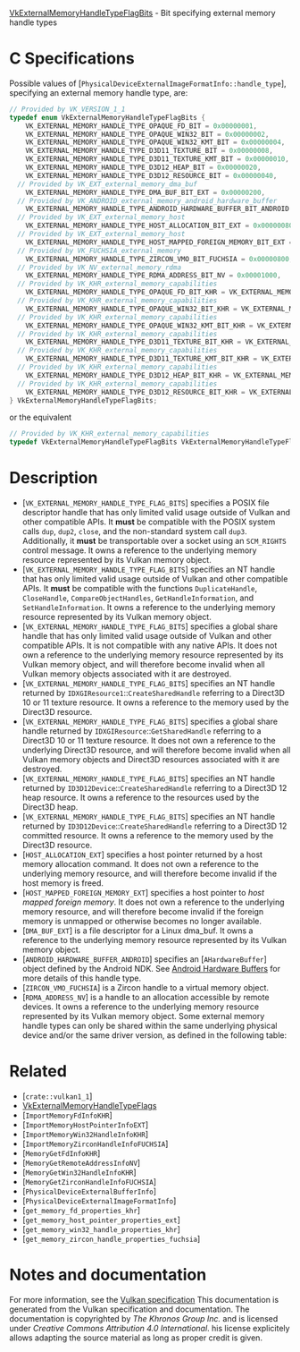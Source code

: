 [VkExternalMemoryHandleTypeFlagBits](https://www.khronos.org/registry/vulkan/specs/1.3-extensions/man/html/VkExternalMemoryHandleTypeFlagBits.html) - Bit specifying external memory handle types

# C Specifications
Possible values of
[`PhysicalDeviceExternalImageFormatInfo::handle_type`], specifying
an external memory handle type, are:
```c
// Provided by VK_VERSION_1_1
typedef enum VkExternalMemoryHandleTypeFlagBits {
    VK_EXTERNAL_MEMORY_HANDLE_TYPE_OPAQUE_FD_BIT = 0x00000001,
    VK_EXTERNAL_MEMORY_HANDLE_TYPE_OPAQUE_WIN32_BIT = 0x00000002,
    VK_EXTERNAL_MEMORY_HANDLE_TYPE_OPAQUE_WIN32_KMT_BIT = 0x00000004,
    VK_EXTERNAL_MEMORY_HANDLE_TYPE_D3D11_TEXTURE_BIT = 0x00000008,
    VK_EXTERNAL_MEMORY_HANDLE_TYPE_D3D11_TEXTURE_KMT_BIT = 0x00000010,
    VK_EXTERNAL_MEMORY_HANDLE_TYPE_D3D12_HEAP_BIT = 0x00000020,
    VK_EXTERNAL_MEMORY_HANDLE_TYPE_D3D12_RESOURCE_BIT = 0x00000040,
  // Provided by VK_EXT_external_memory_dma_buf
    VK_EXTERNAL_MEMORY_HANDLE_TYPE_DMA_BUF_BIT_EXT = 0x00000200,
  // Provided by VK_ANDROID_external_memory_android_hardware_buffer
    VK_EXTERNAL_MEMORY_HANDLE_TYPE_ANDROID_HARDWARE_BUFFER_BIT_ANDROID = 0x00000400,
  // Provided by VK_EXT_external_memory_host
    VK_EXTERNAL_MEMORY_HANDLE_TYPE_HOST_ALLOCATION_BIT_EXT = 0x00000080,
  // Provided by VK_EXT_external_memory_host
    VK_EXTERNAL_MEMORY_HANDLE_TYPE_HOST_MAPPED_FOREIGN_MEMORY_BIT_EXT = 0x00000100,
  // Provided by VK_FUCHSIA_external_memory
    VK_EXTERNAL_MEMORY_HANDLE_TYPE_ZIRCON_VMO_BIT_FUCHSIA = 0x00000800,
  // Provided by VK_NV_external_memory_rdma
    VK_EXTERNAL_MEMORY_HANDLE_TYPE_RDMA_ADDRESS_BIT_NV = 0x00001000,
  // Provided by VK_KHR_external_memory_capabilities
    VK_EXTERNAL_MEMORY_HANDLE_TYPE_OPAQUE_FD_BIT_KHR = VK_EXTERNAL_MEMORY_HANDLE_TYPE_OPAQUE_FD_BIT,
  // Provided by VK_KHR_external_memory_capabilities
    VK_EXTERNAL_MEMORY_HANDLE_TYPE_OPAQUE_WIN32_BIT_KHR = VK_EXTERNAL_MEMORY_HANDLE_TYPE_OPAQUE_WIN32_BIT,
  // Provided by VK_KHR_external_memory_capabilities
    VK_EXTERNAL_MEMORY_HANDLE_TYPE_OPAQUE_WIN32_KMT_BIT_KHR = VK_EXTERNAL_MEMORY_HANDLE_TYPE_OPAQUE_WIN32_KMT_BIT,
  // Provided by VK_KHR_external_memory_capabilities
    VK_EXTERNAL_MEMORY_HANDLE_TYPE_D3D11_TEXTURE_BIT_KHR = VK_EXTERNAL_MEMORY_HANDLE_TYPE_D3D11_TEXTURE_BIT,
  // Provided by VK_KHR_external_memory_capabilities
    VK_EXTERNAL_MEMORY_HANDLE_TYPE_D3D11_TEXTURE_KMT_BIT_KHR = VK_EXTERNAL_MEMORY_HANDLE_TYPE_D3D11_TEXTURE_KMT_BIT,
  // Provided by VK_KHR_external_memory_capabilities
    VK_EXTERNAL_MEMORY_HANDLE_TYPE_D3D12_HEAP_BIT_KHR = VK_EXTERNAL_MEMORY_HANDLE_TYPE_D3D12_HEAP_BIT,
  // Provided by VK_KHR_external_memory_capabilities
    VK_EXTERNAL_MEMORY_HANDLE_TYPE_D3D12_RESOURCE_BIT_KHR = VK_EXTERNAL_MEMORY_HANDLE_TYPE_D3D12_RESOURCE_BIT,
} VkExternalMemoryHandleTypeFlagBits;
```
or the equivalent
```c
// Provided by VK_KHR_external_memory_capabilities
typedef VkExternalMemoryHandleTypeFlagBits VkExternalMemoryHandleTypeFlagBitsKHR;
```

# Description
- [`VK_EXTERNAL_MEMORY_HANDLE_TYPE_FLAG_BITS`] specifies a POSIX file descriptor handle that has only limited valid usage outside of Vulkan and other compatible APIs. It  **must**  be compatible with the POSIX system calls `dup`, `dup2`, `close`, and the non-standard system call `dup3`. Additionally, it  **must**  be transportable over a socket using an `SCM_RIGHTS` control message. It owns a reference to the underlying memory resource represented by its Vulkan memory object.
- [`VK_EXTERNAL_MEMORY_HANDLE_TYPE_FLAG_BITS`] specifies an NT handle that has only limited valid usage outside of Vulkan and other compatible APIs. It  **must**  be compatible with the functions `DuplicateHandle`, `CloseHandle`, `CompareObjectHandles`, `GetHandleInformation`, and `SetHandleInformation`. It owns a reference to the underlying memory resource represented by its Vulkan memory object.
- [`VK_EXTERNAL_MEMORY_HANDLE_TYPE_FLAG_BITS`] specifies a global share handle that has only limited valid usage outside of Vulkan and other compatible APIs. It is not compatible with any native APIs. It does not own a reference to the underlying memory resource represented by its Vulkan memory object, and will therefore become invalid when all Vulkan memory objects associated with it are destroyed.
- [`VK_EXTERNAL_MEMORY_HANDLE_TYPE_FLAG_BITS`] specifies an NT handle returned by `IDXGIResource1`::`CreateSharedHandle` referring to a Direct3D 10 or 11 texture resource. It owns a reference to the memory used by the Direct3D resource.
- [`VK_EXTERNAL_MEMORY_HANDLE_TYPE_FLAG_BITS`] specifies a global share handle returned by `IDXGIResource`::`GetSharedHandle` referring to a Direct3D 10 or 11 texture resource. It does not own a reference to the underlying Direct3D resource, and will therefore become invalid when all Vulkan memory objects and Direct3D resources associated with it are destroyed.
- [`VK_EXTERNAL_MEMORY_HANDLE_TYPE_FLAG_BITS`] specifies an NT handle returned by `ID3D12Device`::`CreateSharedHandle` referring to a Direct3D 12 heap resource. It owns a reference to the resources used by the Direct3D heap.
- [`VK_EXTERNAL_MEMORY_HANDLE_TYPE_FLAG_BITS`] specifies an NT handle returned by `ID3D12Device`::`CreateSharedHandle` referring to a Direct3D 12 committed resource. It owns a reference to the memory used by the Direct3D resource.
- [`HOST_ALLOCATION_EXT`] specifies a host pointer returned by a host memory allocation command. It does not own a reference to the underlying memory resource, and will therefore become invalid if the host memory is freed.
- [`HOST_MAPPED_FOREIGN_MEMORY_EXT`] specifies a host pointer to *host mapped foreign memory*. It does not own a reference to the underlying memory resource, and will therefore become invalid if the foreign memory is unmapped or otherwise becomes no longer available.
- [`DMA_BUF_EXT`] is a file descriptor for a Linux dma_buf. It owns a reference to the underlying memory resource represented by its Vulkan memory object.
- [`ANDROID_HARDWARE_BUFFER_ANDROID`] specifies an [`AHardwareBuffer`] object defined by the Android NDK. See [Android Hardware Buffers](https://www.khronos.org/registry/vulkan/specs/1.3-extensions/html/vkspec.html#memory-external-android-hardware-buffer) for more details of this handle type.
- [`ZIRCON_VMO_FUCHSIA`] is a Zircon handle to a virtual memory object.
- [`RDMA_ADDRESS_NV`] is a handle to an allocation accessible by remote devices. It owns a reference to the underlying memory resource represented by its Vulkan memory object.
Some external memory handle types can only be shared within the same
underlying physical device and/or the same driver version, as defined in the
following table:

# Related
- [`crate::vulkan1_1`]
- [VkExternalMemoryHandleTypeFlags]()
- [`ImportMemoryFdInfoKHR`]
- [`ImportMemoryHostPointerInfoEXT`]
- [`ImportMemoryWin32HandleInfoKHR`]
- [`ImportMemoryZirconHandleInfoFUCHSIA`]
- [`MemoryGetFdInfoKHR`]
- [`MemoryGetRemoteAddressInfoNV`]
- [`MemoryGetWin32HandleInfoKHR`]
- [`MemoryGetZirconHandleInfoFUCHSIA`]
- [`PhysicalDeviceExternalBufferInfo`]
- [`PhysicalDeviceExternalImageFormatInfo`]
- [`get_memory_fd_properties_khr`]
- [`get_memory_host_pointer_properties_ext`]
- [`get_memory_win32_handle_properties_khr`]
- [`get_memory_zircon_handle_properties_fuchsia`]

# Notes and documentation
For more information, see the [Vulkan specification](https://www.khronos.org/registry/vulkan/specs/1.3-extensions/html/vkspec.html)
This documentation is generated from the Vulkan specification and documentation.
The documentation is copyrighted by *The Khronos Group Inc.* and is licensed under *Creative Commons Attribution 4.0 International*.
his license explicitely allows adapting the source material as long as proper credit is given.
        